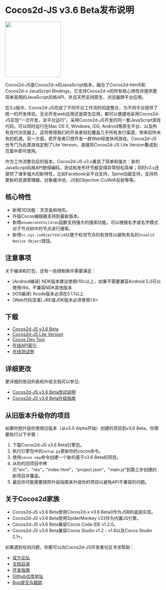 # Cocos2d-JS v3.6 Beta发布说明

<img src="http://files.cocos2d-x.org/images/orgsite/logo.png" height=180> 

Cocos2d-JS是Cocos2d-x的JavaScript版本，融合了Cocos2d-html5和Cocos2d-x JavaScript Bindings。它支持Cocos2d-x的所有核心特性并提供更简单易用的JavaScript风格API，并且天然支持原生、浏览器跨平台应用。

在3.x版中，Cocos2d-JS完成了不同平台工作流的彻底整合，为不同平台提供了统一的开发体验。无论开发web应用还是原生应用，都可以便捷地采用Cocos2d-JS实现“一次开发，全平台运行”。采用Cocos2d-JS开发的同一套JavaScript游戏代码，可以同时运行在Mac OS X, Windows, iOS, Android等原生平台、以及所有现代浏览器上，这将使得我们的开发者轻松覆盖几乎所有发行渠道，带来前所未有的机遇。另一方面，若开发者只想开发一款Web轻度休闲游戏，Cocos2d-JS也专门为此类游戏定制了Lite Version，直接将Cocos2d-JS Lite Version集成到页面中即可使用。

作为工作流整合后的版本，Cocos2d-JS v3.x兼具了简单和强大：新的JavaScript风格API使得编码，测试和发布环节都变得异常轻松简单；同时v3.x还提供了诸多强大的新特性，比如Facebook全平台支持，Spine动画支持，支持热更新的资源管理器，对象缓冲池，JS到Objective-C/JAVA反射等等。

## 核心特性

* 新增3D功能：天空盒和地形。
* 升级Cocos编辑器支持到最新版本。
* 新增`enumerateChildren`函数支持强大的搜索功能，可以根据名字或名字模式对子节点树中的节点进行搜索。
* 新增`cc.sys.isObjectValid`以便于检测节点的有效性以避免有名的`Invalid Native Object`错误。

## 注意事项

关于编译和打包，还有一些限制条件需要满足：

- [Android编译] NDK版本建议使用r10c以上，如果不需要兼容Android 5.0可以使用r9d，不兼容NDK其他版本
- [iOS编译] Xcode版本必须在5.1.1以上
- [Web代码混淆] JRE或JDK版本必须使用1.6+

## 下载

- [Cocos2d-JS v3.6 Beta](http://www.cocos2d-x.org/filedown/cocos2d-js-v3.6-beta.zip)
- [Cocos2d-JS Lite Version](http://cocos2d-x.org/filecenter/jsbuilder/)
- [Cocos Dev Tool](http://h5.cocoachina.com/static/cocos-devtools/)
- [在线API索引](http://www.cocos2d-x.org/wiki/reference/)
- [在线测试例](http://cocos2d-x.org/js-tests/)

## 详细更改

更详细的改动列表和升级文档可以参见:

- [Cocos2d-JS v3.6 Beta改动说明](http://www.cocos2d-x.org/docs/manual/framework/html5/release-notes/v3.6b/changelog/en)
- [Cocos2d-JS v3.6 Beta升级指南](http://www.cocos2d-x.org/docs/manual/framework/html5/release-notes/v3.6/upgrade-guide/zh)

## 从旧版本升级你的项目

如果你想升级你使用旧版本（从v3.0 Alpha开始）创建的项目到v3.6 Beta，你需要执行以下步骤：

1. 下载Cocos2d-JS v3.6 Beta引擎包。
2. 执行引擎包中的`setup.py`更新你的cocos命令。
3. 使用`cocos new`命令创建一个新的基于v3.6 Beta的项目。
4. 从你的旧项目中拷贝"src"，"res"，"index.html"，"project.json"，"main.js"到第三步创建的新项目并覆盖。
5. 最后你可能需要按照升级指南来升级你的项目以避免API不兼容的问题。

## 关于Cocos2d家族

- Cocos2d-JS v3.6 Beta使用Cocos2d-x v3.6 Beta0作为JSB的底层实现。
- Cocos2d-JS v3.6 Beta使用SpiderMonkey v33作为内置JS引擎。
- Cocos2d-JS v3.6 Beta兼容Cocos Code IDE v1.2.0。
- Cocos2d-JS v3.6 Beta兼容Cocos Studio v1.2 - v1.6以及Cocos Studio 2.1+。

如果遇到任何问题，你都可以向Cocos2d-JS开发者社区寻求帮助： 

- [官方论坛](http://www.cocoachina.com/bbs/thread.php?fid-59.html)
- [文档目录](http://cocos2d-x.org/docs/manual/framework/html5/zh)
- [开发指南](http://cn.cocos2d-x.org/article/index?type=cocos2d-x&url=/doc/cocos-docs-master/manual/framework/cocos2d-js/1-about-cocos2d-js/1-1-a-brief-history/zh.md)
- [Github仓库地址](https://github.com/cocos2d/cocos2d-js)
- [Bug提交与跟踪](https://github.com/cocos2d/cocos2d-js/issues)
